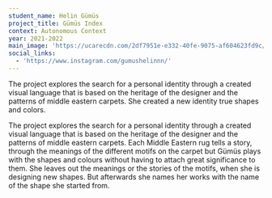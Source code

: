 ```yaml
---
student_name: Helin Gümüs
project_title: Gümüs Index
context: Autonomous Context
year: 2021-2022
main_image: 'https://ucarecdn.com/2df7951e-e332-40fe-9075-af604623fd9c/'
social_links:
  - 'https://www.instagram.com/gumushelinnn/'
---
```

The project explores the search for a personal identity through a created visual language that is based on the heritage of the designer and the patterns of middle eastern carpets. She created a new identity true shapes and colors. 

The project explores the search for a personal identity through a created visual language that is based on the heritage of the designer and the patterns of middle eastern carpets. Each Middle Eastern rug tells a story, through the meanings of the different motifs on the carpet but Gümüs plays with the shapes and colours without having to attach great significance to them. She leaves out the meanings or the stories of the motifs, when she is designing new shapes. But afterwards she names her works with the name of the shape she started from. 
